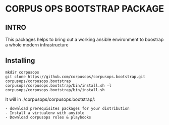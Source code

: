# CORPUS OPS BOOTSTRAP PACKAGE

## INTRO
This packages helps to bring out a working ansible environment to boostrap
a whole modern infrastructure


## Installing

```$
mkdir corpusops
git clone https://github.com/corpusops/corpusops.bootstrap.git corpusops/corpusops.bootstrap
corpusops/corpusops.bootstrap/bin/install.sh -l
corpusops/corpusops.bootstrap/bin/install.sh
```

It will in ./corpusops/corpusops.bootstrap/:

    - download prerequisites packages for your distribution
    - Install a virtualenv with ansible
    - Download corpusops roles & playbooks

